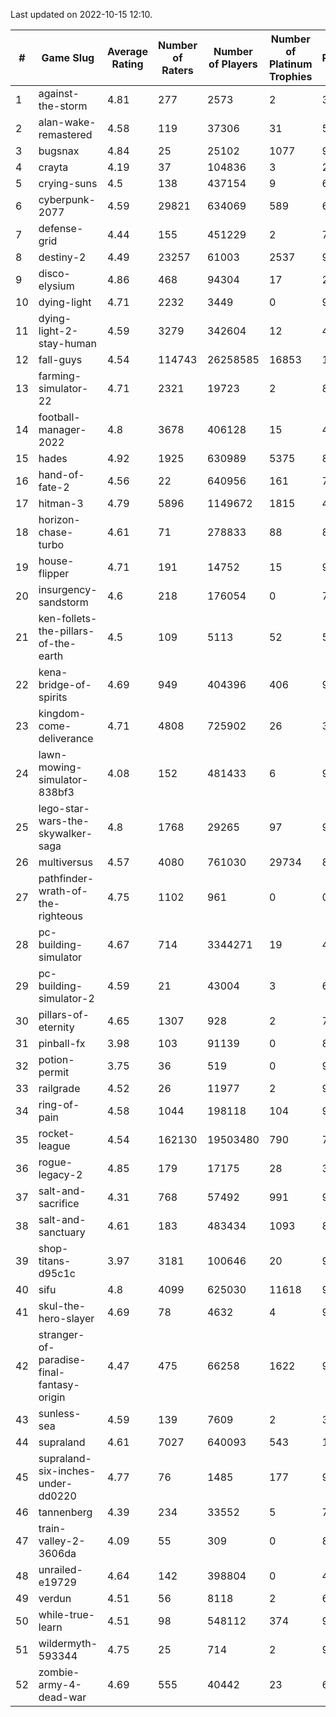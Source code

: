 Last updated on 2022-10-15 12:10.


|#|Game Slug|Average Rating|Number of Raters|Number of Players|Number of Platinum Trophies|Max Rarity (%)|
|---|---|---|---|---|---|---|
|1|against-the-storm|4.81|277|2573|2|35|
|2|alan-wake-remastered|4.58|119|37306|31|5|
|3|bugsnax|4.84|25|25102|1077|97|
|4|crayta|4.19|37|104836|3|23|
|5|crying-suns|4.5|138|437154|9|65|
|6|cyberpunk-2077|4.59|29821|634069|589|61|
|7|defense-grid|4.44|155|451229|2|79|
|8|destiny-2|4.49|23257|61003|2537|97|
|9|disco-elysium|4.86|468|94304|17|28|
|10|dying-light|4.71|2232|3449|0|98|
|11|dying-light-2-stay-human|4.59|3279|342604|12|47|
|12|fall-guys|4.54|114743|26258585|16853|1|
|13|farming-simulator-22|4.71|2321|19723|2|83|
|14|football-manager-2022|4.8|3678|406128|15|48|
|15|hades|4.92|1925|630989|5375|89|
|16|hand-of-fate-2|4.56|22|640956|161|72|
|17|hitman-3|4.79|5896|1149672|1815|48|
|18|horizon-chase-turbo|4.61|71|278833|88|83|
|19|house-flipper|4.71|191|14752|15|93|
|20|insurgency-sandstorm|4.6|218|176054|0|7|
|21|ken-follets-the-pillars-of-the-earth|4.5|109|5113|52|55|
|22|kena-bridge-of-spirits|4.69|949|404396|406|94|
|23|kingdom-come-deliverance|4.71|4808|725902|26|30|
|24|lawn-mowing-simulator-838bf3|4.08|152|481433|6|90|
|25|lego-star-wars-the-skywalker-saga|4.8|1768|29265|97|98|
|26|multiversus|4.57|4080|761030|29734|80|
|27|pathfinder-wrath-of-the-righteous|4.75|1102|961|0|0.1|
|28|pc-building-simulator|4.67|714|3344271|19|47|
|29|pc-building-simulator-2|4.59|21|43004|3|64|
|30|pillars-of-eternity|4.65|1307|928|2|79|
|31|pinball-fx|3.98|103|91139|0|86|
|32|potion-permit|3.75|36|519|0|97|
|33|railgrade|4.52|26|11977|2|98|
|34|ring-of-pain|4.58|1044|198118|104|97|
|35|rocket-league|4.54|162130|19503480|790|74|
|36|rogue-legacy-2|4.85|179|17175|28|36|
|37|salt-and-sacrifice|4.31|768|57492|991|91|
|38|salt-and-sanctuary|4.61|183|483434|1093|83|
|39|shop-titans-d95c1c|3.97|3181|100646|20|98|
|40|sifu|4.8|4099|625030|11618|96|
|41|skul-the-hero-slayer|4.69|78|4632|4|96|
|42|stranger-of-paradise-final-fantasy-origin|4.47|475|66258|1622|98|
|43|sunless-sea|4.59|139|7609|2|38|
|44|supraland|4.61|7027|640093|543|100|
|45|supraland-six-inches-under-dd0220|4.77|76|1485|177|99|
|46|tannenberg|4.39|234|33552|5|79|
|47|train-valley-2-3606da|4.09|55|309|0|88|
|48|unrailed-e19729|4.64|142|398804|0|40|
|49|verdun|4.51|56|8118|2|68|
|50|while-true-learn|4.51|98|548112|374|93|
|51|wildermyth-593344|4.75|25|714|2|90|
|52|zombie-army-4-dead-war|4.69|555|40442|23|66|
